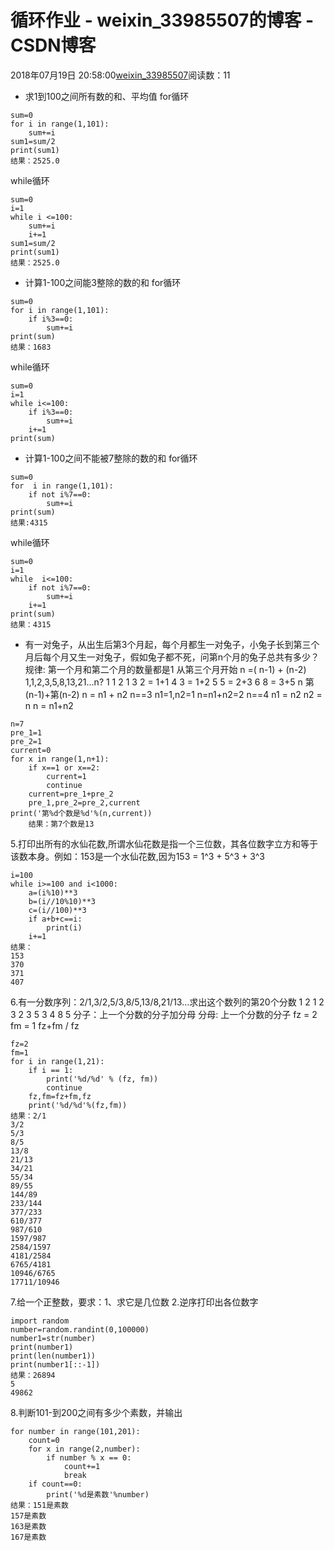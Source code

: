 # 循环作业 - weixin_33985507的博客 - CSDN博客
2018年07月19日 20:58:00[weixin_33985507](https://me.csdn.net/weixin_33985507)阅读数：11
- 求1到100之间所有数的和、平均值
for循环
```
sum=0
for i in range(1,101):
    sum+=i 
sum1=sum/2
print(sum1)
结果：2525.0
```
while循环
```
sum=0
i=1
while i <=100:
    sum+=i 
    i+=1
sum1=sum/2
print(sum1) 
结果：2525.0
```
- 计算1-100之间能3整除的数的和
for循环
```
sum=0
for i in range(1,101):
    if i%3==0:
        sum+=i
print(sum)
结果：1683
```
while循环
```
sum=0
i=1
while i<=100:
    if i%3==0:
        sum+=i
    i+=1
print(sum)
```
- 计算1-100之间不能被7整除的数的和
for循环
```
sum=0
for  i in range(1,101):
    if not i%7==0:
        sum+=i
print(sum)
结果:4315
```
while循环
```
sum=0
i=1
while  i<=100:
    if not i%7==0:
        sum+=i
    i+=1
print(sum)
结果：4315
```
- 有一对兔子，从出生后第3个月起，每个月都生一对兔子，小兔子长到第三个月后每个月又生一对兔子，假如兔子都不死，问第n个月的兔子总共有多少？
规律: 第一个月和第二个月的数量都是1 从第三个月开始 n =( n-1) + (n-2)
1,1,2,3,5,8,13,21...n?
1  1
2  1
3  2 = 1+1
4  3 = 1+2
5  5 = 2+3
6  8 = 3+5
n  第(n-1)+第(n-2)
n = n1 + n2
n==3 n1=1,n2=1  n=n1+n2=2
n==4 n1 = n2    n2 = n  n = n1+n2
```
n=7
pre_1=1
pre_2=1
current=0
for x in range(1,n+1):
    if x==1 or x==2:
        current=1
        continue
    current=pre_1+pre_2
    pre_1,pre_2=pre_2,current
print('第%d个数是%d'%(n,current))
    结果：第7个数是13
```
5.打印出所有的水仙花数,所谓水仙花数是指一个三位数，其各位数字立方和等于该数本身。例如：153是一个水仙花数,因为153 = 1^3 + 5^3 + 3^3
```
i=100
while i>=100 and i<1000:
    a=(i%10)**3
    b=(i//10%10)**3
    c=(i//100)**3
    if a+b+c==i:
        print(i)
    i+=1
结果：
153
370
371
407
```
6.有一分数序列：2/1,3/2,5/3,8/5,13/8,21/13...求出这个数列的第20个分数
1  2  1
2  3  2
3  5  3
4  8  5
分子：上一个分数的分子加分母   分母: 上一个分数的分子
fz = 2 fm = 1
fz+fm / fz
```
fz=2
fm=1
for i in range(1,21):
    if i == 1:
        print('%d/%d' % (fz, fm))
        continue
    fz,fm=fz+fm,fz
    print('%d/%d'%(fz,fm))
结果：2/1
3/2
5/3
8/5
13/8
21/13
34/21
55/34
89/55
144/89
233/144
377/233
610/377
987/610
1597/987
2584/1597
4181/2584
6765/4181
10946/6765
17711/10946
```
7.给一个正整数，要求：1、求它是几位数 2.逆序打印出各位数字
```
import random
number=random.randint(0,100000)
number1=str(number)
print(number1)
print(len(number1))
print(number1[::-1])
结果：26894
5
49862
```
8.判断101-到200之间有多少个素数，并输出
```
for number in range(101,201):
    count=0
    for x in range(2,number):
        if number % x == 0:
            count+=1
            break
    if count==0:
        print('%d是素数'%number)
结果：151是素数
157是素数
163是素数
167是素数
```
